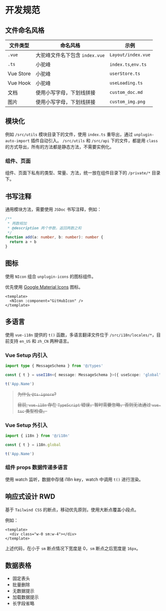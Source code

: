 # 开发规范

## 文件命名风格

| 文件类型  | 命名风格                       | 示例                |
| --------- | ------------------------------ | ------------------- |
| `.vue`    | 大驼峰文件名下包含 `index.vue` | `Layout/index.vue`  |
| `.ts`     | 小驼峰                         | `index.ts`,`env.ts` |
| Vue Store | 小驼峰                         | `userStore.ts`      |
| Vue Hook  | 小驼峰                         | `useLoading.ts`     |
| 文档      | 使用小写字母，下划线拼接       | `custom_doc.md`     |
| 图片      | 使用小写字母，下划线拼接       | `custom_img.png`    |

## 模块化

例如 `/src/utils` 模块目录下的文件，使用 `index.ts` 重导出，通过 `unplugin-auto-import` 插件自动引入。
`/src/utils` 和 `/src/api` 下的文件，都是用 `class` 的方式导出，所有的方法都是静态方法，不需要实例化。

### 组件、页面

组件、页面下私有的类型、常量、方法，统一放在组件目录下的 `/private/*` 目录下。

## 书写注释

通用模块方法，需要使用 `JSDoc` 书写注释，例如：

```typescript
/**
 * 两数相加
 * @description 两个参数，返回两数之和
 */
function add(a: number, b: number): number {
  return a + b
}
```

## 图标

使用 `NIcon` 组合 `unplugin-icons` 的图标组件。

优先使用 [Google Material Icons](https://icones.js.org/collection/ic/) 图标。

```vue
<template>
  <NIcon :component="GitHubIcon" />
</template>
```

## 多语言

使用 `vue-i18n` 提供的 `t()` 函数，多语言翻译文件位于 `/src/i18n/locales/*`，目前支持 `en_US` 和 `zh_CN` 两种语言。

### Vue Setup 内引入

```typescript
import type { MessageSchema } from '@/types'

const { t } = useI18n<{ message: MessageSchema }>({ useScope: 'global' })

t('App.Name')
```

> ~~为什么 `@ts-ignore`?~~
>
> ~~目前, `vue-i18n` 存在 `TypeScript` 错误，暂时需要忽略，否则无法通过 `vue-tsc` 类型检查。~~

### Vue Setup 外引入

```typescript
import { i18n } from '@/i18n'

const { t } = i18n.global

t('App.Name')
```

### 组件 props 数据传递多语言

使用 watch 监听，数据中存储 i18n key，watch 中调用 `t()` 进行渲染。

## 响应式设计 RWD

基于 `Tailwind CSS` 的断点，移动优先原则，使用大断点覆盖小段点。

例如：

```vue
<template>
  <div class="w-0 sm:w-4"></div>
</template>
```

上述代码，在小于 `sm` 断点情况下宽度是 0，`sm` 断点之后宽度是 `16px`。

## 数据表格

- 固定表头
- 批量删除
- 无数据提示
- 加载数据提示
- 长字段省略
